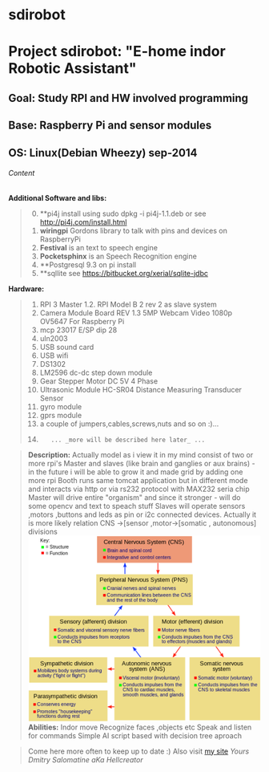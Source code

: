 # sdirobot
# Project sdirobot:	"E-home indor Robotic Assistant"
## Goal:	Study RPI and HW involved programming
## Base:	Raspberry Pi and sensor modules
## OS:	Linux(Debian Wheezy) sep-2014

###### Content
**Additional Software and libs:**	
>0. **pi4j install using sudo dpkg -i pi4j-1.1.deb or see http://pi4j.com/install.html
>1.	**wiringpi** Gordons library to talk with pins and devices on RaspberryPi
>2.	**Festival** is an text to speech engine
>3.	**Pocketsphinx** is an Speech Recognition engine
>4. **Postgresql 9.3 on pi install
>5. **sqllite see https://bitbucket.org/xerial/sqlite-jdbc

**Hardware:**	
>1.	RPI 3 Master
>1.2.	RPI Model B 2 rev 2 as slave system
>2.	Camera Module Board REV 1.3 5MP Webcam Video 1080p OV5647 For Raspberry Pi
>3.	mcp 23017 E/SP dip 28
>4.	uln2003
>5.	USB sound card
>6.	USB wifi
>7.	DS1302
>8.	LM2596 dc-dc step down module
>9.	Gear Stepper Motor DC 5V 4 Phase
>10.	Ultrasonic Module HC-SR04 Distance Measuring Transducer Sensor
>11. gyro module
>12. gprs module
>13.	a couple of jumpers,cables,screws,nuts and so on :)...
>14.		... _more will be described here later_ ...

>**Description:**
Actually model as i view it in my mind consist of two or more rpi's 
Master and slaves (like brain and ganglies or aux brains) - in the future i will be able to grow it and made grid by adding one more rpi
Booth runs same tomcat application but in different mode and interacts via http or via rs232 protocol with MAX232 seria chip
Master will drive entire "organism" and since it stronger - will do some opencv and text to speach stuff
Slaves will operate sensors ,motors ,buttons and leds as pin or i2c connected devices.
Actually it is more likely relation CNS ->[sensor ,motor->[somatic , autonomous] divisions
![NS Schema](https://github.com/dimasalomatine/sdirobot/blob/master/doc/NSdiagram.svg.png)
>**Abilities:**
Indor move
Recognize faces ,objects etc
Speak and listen for commands
Simple AI script based with decision tree aproach

>Come here more often to keep up to date :)
>Also visit  [my site](hellcreator.esy.es)
>_Yours_
_Dmitry Salomatine aKa Hellcreator_

